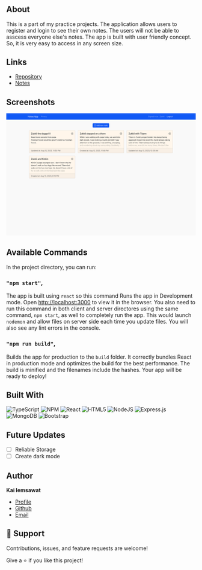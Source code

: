 <h1 align="center"><project-name></h1>

<p align="center"><project-description></p>

## About

This is a part of my practice projects. The application allows users to register and login to see their own notes. The users will not be able to asscess everyone else's notes. The app is built with user friendly concept. So, it is very easy to access in any screen size.

## Links

-   [Repository](https://github.com/KaiIemsawat/ts-notes-app "Notes-app")
-   [Notes](http://54.89.66.246/ "Notes")

## Screenshots

![screenshot](/server/uploads/notes.png "screenshot")

## Available Commands

In the project directory, you can run:

### `"npm start"`,

The app is built using `react` so this command Runs the app in Development mode. Open [http://localhost:3000](http://localhost:5173) to view it in the browser. You also need to run this command in both client and server directores using the same command, `npm start`, as well to completely run the app. This would launch `nodemon` and allow files on server side each time you update files. You will also see any lint errors in the console.

### `"npm run build"`,

Builds the app for production to the `build` folder. It correctly bundles React in production mode and optimizes the build for the best performance. The build is minified and the filenames include the hashes. Your app will be ready to deploy!

## Built With

![TypeScript](https://img.shields.io/badge/typescript-%23007ACC.svg?style=for-the-badge&logo=typescript&logoColor=white)
![NPM](https://img.shields.io/badge/NPM-%23CB3837.svg?style=for-the-badge&logo=npm&logoColor=white)
![React](https://img.shields.io/badge/react-%2320232a.svg?style=for-the-badge&logo=react&logoColor=%2361DAFB)
![HTML5](https://img.shields.io/badge/html5-%23E34F26.svg?style=for-the-badge&logo=html5&logoColor=white)
![NodeJS](https://img.shields.io/badge/node.js-6DA55F?style=for-the-badge&logo=node.js&logoColor=white)
![Express.js](https://img.shields.io/badge/express.js-%23404d59.svg?style=for-the-badge&logo=express&logoColor=%2361DAFB)
![MongoDB](https://img.shields.io/badge/MongoDB-%234ea94b.svg?style=for-the-badge&logo=mongodb&logoColor=white)
![Bootstrap](https://img.shields.io/badge/bootstrap-%238511FA.svg?style=for-the-badge&logo=bootstrap&logoColor=white)

## Future Updates

-   [ ] Reliable Storage
-   [ ] Create dark mode

## Author

**Kai Iemsawat**

-   [Profile](https://kai-portfolio.tech/ "kai iemsawat")
-   [Github](https://github.com/KaiIemsawat "github")
-   [Email](mailto:kaiiemsawat@gmail.com "mail me")

## 🤝 Support

Contributions, issues, and feature requests are welcome!

Give a ⭐️ if you like this project!
